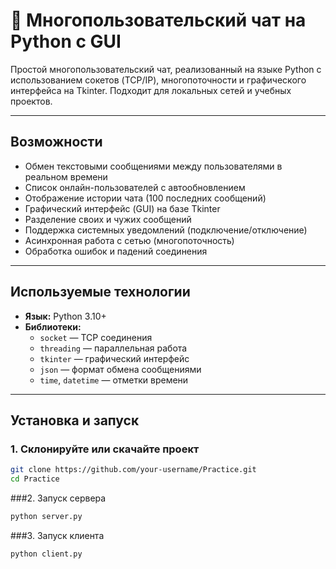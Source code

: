 # 💬 Многопользовательский чат на Python с GUI

Простой многопользовательский чат, реализованный на языке Python с использованием сокетов (TCP/IP), многопоточности и графического интерфейса на Tkinter. Подходит для локальных сетей и учебных проектов.

---

## Возможности

- Обмен текстовыми сообщениями между пользователями в реальном времени
- Список онлайн-пользователей с автообновлением
- Отображение истории чата (100 последних сообщений)
- Графический интерфейс (GUI) на базе Tkinter
- Разделение своих и чужих сообщений
- Поддержка системных уведомлений (подключение/отключение)
- Асинхронная работа с сетью (многопоточность)
- Обработка ошибок и падений соединения

---

## Используемые технологии

- **Язык:** Python 3.10+
- **Библиотеки:**
  - `socket` — TCP соединения
  - `threading` — параллельная работа
  - `tkinter` — графический интерфейс
  - `json` — формат обмена сообщениями
  - `time`, `datetime` — отметки времени

---

## Установка и запуск

### 1. Склонируйте или скачайте проект
```bash
git clone https://github.com/your-username/Practice.git
cd Practice
```
###2. Запуск сервера
```bash
python server.py
```
###3. Запуск клиента
```bash
python client.py
```


